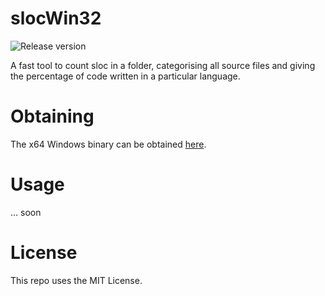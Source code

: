# slocWin32
![Release version](https://img.shields.io/badge/beta-v0.5-yellow.svg)

A fast tool to count sloc in a folder, categorising all source files and giving
the percentage of code written in a particular language.


# Obtaining

The x64 Windows binary can be obtained [here](https://github.com/makuke1234/slocWin32/raw/master/sloc.exe).


# Usage

... soon


# License

This repo uses the MIT License.
